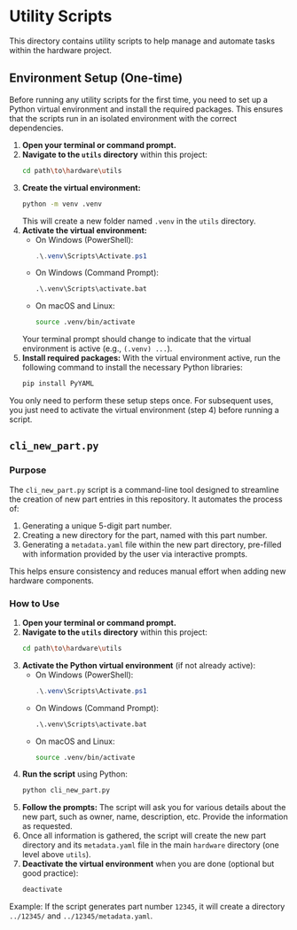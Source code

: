 # Utility Scripts

This directory contains utility scripts to help manage and automate tasks within the hardware project.

## Environment Setup (One-time)

Before running any utility scripts for the first time, you need to set up a Python virtual environment and install the required packages. This ensures that the scripts run in an isolated environment with the correct dependencies.

1.  **Open your terminal or command prompt.**
2.  **Navigate to the `utils` directory** within this project:
    ```sh
    cd path\to\hardware\utils
    ```
3.  **Create the virtual environment:**
    ```sh
    python -m venv .venv
    ```
    This will create a new folder named `.venv` in the `utils` directory.
4.  **Activate the virtual environment:**
    *   On Windows (PowerShell):
        ```powershell
        .\.venv\Scripts\Activate.ps1
        ```
    *   On Windows (Command Prompt):
        ```cmd
        .\.venv\Scripts\activate.bat
        ```
    *   On macOS and Linux:
        ```sh
        source .venv/bin/activate
        ```
    Your terminal prompt should change to indicate that the virtual environment is active (e.g., `(.venv) ...`).
5.  **Install required packages:**
    With the virtual environment active, run the following command to install the necessary Python libraries:
    ```sh
    pip install PyYAML
    ```

You only need to perform these setup steps once. For subsequent uses, you just need to activate the virtual environment (step 4) before running a script.

## `cli_new_part.py`

### Purpose

The `cli_new_part.py` script is a command-line tool designed to streamline the creation of new part entries in this repository. It automates the process of:

1.  Generating a unique 5-digit part number.
2.  Creating a new directory for the part, named with this part number.
3.  Generating a `metadata.yaml` file within the new part directory, pre-filled with information provided by the user via interactive prompts.

This helps ensure consistency and reduces manual effort when adding new hardware components.

### How to Use

1.  **Open your terminal or command prompt.**
2.  **Navigate to the `utils` directory** within this project:
    ```sh
    cd path\to\hardware\utils
    ```
3.  **Activate the Python virtual environment** (if not already active):
    *   On Windows (PowerShell):
        ```powershell
        .\.venv\Scripts\Activate.ps1
        ```
    *   On Windows (Command Prompt):
        ```cmd
        .\.venv\Scripts\activate.bat
        ```
    *   On macOS and Linux:
        ```sh
        source .venv/bin/activate
        ```
4.  **Run the script** using Python:
    ```sh
    python cli_new_part.py
    ```
5.  **Follow the prompts:** The script will ask you for various details about the new part, such as owner, name, description, etc. Provide the information as requested.
6.  Once all information is gathered, the script will create the new part directory and its `metadata.yaml` file in the main `hardware` directory (one level above `utils`).
7.  **Deactivate the virtual environment** when you are done (optional but good practice):
    ```sh
    deactivate
    ```

Example: If the script generates part number `12345`, it will create a directory `../12345/` and `../12345/metadata.yaml`.
